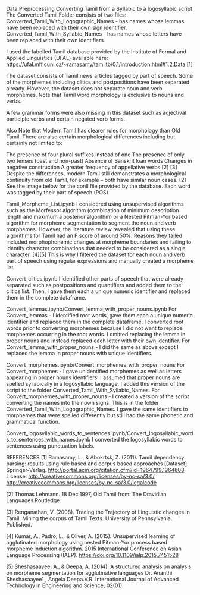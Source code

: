 Data Preprocessing
Converting Tamil from a Syllabic to a logosyllabic script
The Converted Tamil Folder consists of two files:
Converted_Tamil_With_Logographic_Names - has names whose lemmas have been replaced with their own sign identifier.
Converted_Tamil_With_Syllabic_Names - has names whose letters have been replaced with their own identifiers.

I used the labelled Tamil database provided by the Institute of Formal and Applied Linguistics (UFAL) available here: https://ufal.mff.cuni.cz/~ramasamy/tamiltb/0.1/introduction.html#1.2.Data [1]

The dataset consists of Tamil news articles tagged by part of speech. Some of the morphemes including clitics and postpositions have been separated already. However, the dataset does not separate noun and verb morphemes. Note that Tamil word morphology is exclusive to nouns and verbs.

A few grammar forms were also missing in this dataset such as adjectival participle verbs and certain negated verb forms.

Also Note that Modern Tamil has clearer rules for morphology than Old Tamil. There are also certain morphological differences including but certainly not limited to:

The presence of four plural suffixes instead of one
The presence of only two tenses (past and non-past)
Absence of Sanskrit loan words
Changes in negative construction
A greater frequency of appellative verbs [2] [3]
Despite the differences, modern Tamil still demonstrates a morphological continuity from old Tamil, for example – both have similar noun cases. [2] See the image below for the conll file provided by the database. Each word was tagged by their part of speech (POS)



Tamil_Morpheme_List.ipynb
I considered using unsupervised algorithms such as the Morfessor algorithm (combination of minimum description length and maximum a posterior algorithm) or a Nested Pitman-Yor based algorithm for morpheme segmentation to segment the noun and verb morphemes. However, the literature review revealed that using these algorithms for Tamil had an F score of around 50%. Reasons they failed included morphophonemic changes at morpheme boundaries and failing to identify character combinations that needed to be considered as a single character. [4][5] This is why I filtered the dataset for each noun and verb part of speech using regular expressions and manually created a morpheme list.

Convert_clitics.ipynb I identified other parts of speech that were already separated such as postpositions and quantifiers and added them to the clitics list. Then, I gave them each a unique numeric identifier and replaced them in the complete dataframe.

Convert_lemmas.ipynb/Convert_lemma_with_proper_nouns.ipynb For Convert_lemmas - I identified root words, gave them each a unique numeric identifier and replaced them in the complete dataframe. I converted root words prior to converting morphemes because I did not want to replace morphemes occurring in the root words. I omitted replacing the lemma in proper nouns and instead replaced each letter with their own identifier. For Convert_lemma_with_proper_nouns - I did the same as above except I replaced the lemma in proper nouns with unique identifiers.

Convert_morphemes.ipynb/Convert_morphemes_with_proper_nouns For Convert_morphemes - I gave unidentified morphemes as well as letters appearing in proper nouns identifiers. I assumed that proper nouns are spelled syllabically in a logosyllabic language. I added this version of the script to the folder Converted_Tamil_With_Syllabic_Names. For Convert_morphemes_with_proper_nouns - I created a version of the script converting the names into their own signs. This is in the folder Converted_Tamil_With_Logographic_Names. I gave the same identifiers to morphemes that were spelled differently but still had the same phonetic and grammatical function.

Convert_logosyllabic_words_to_sentences.ipynb/Convert_logosyllabic_words_to_sentences_with_names.ipynb I converted the logosyllabic words to sentences using punctuation labels.

REFERENCES
[1] Ramasamy, L., & Abokrtsk, Z. (2011). Tamil dependency parsing: results using rule based and corpus based approaches [Dataset]. Springer-Verlag. http://portal.acm.org/citation.cfm?id=1964799.1964808 License: http://creativecommons.org/licenses/by-nc-sa/3.0/ http://creativecommons.org/licenses/by-nc-sa/3.0/legalcode

[2] Thomas Lehmann. 18 Dec 1997, Old Tamil from: The Dravidian Languages Routledge

[3] Renganathan, V. (2008). Tracing the Trajectory of Linguistic changes in Tamil: Mining the corpus of Tamil Texts. University of Pennsylvania. Published.

[4] Kumar, A., Padro, L., & Oliver, A. (2015). Unsupervised learning of agglutinated morphology using nested Pitman-Yor process based morpheme induction algorithm. 2015 International Conference on Asian Language Processing (IALP). https://doi.org/10.1109/ialp.2015.7451528

[5] Sheshasaayee, A., & Deepa, A. (2014). A structured analysis on analysis on morpheme segmentation for agglutinative languages Dr. Ananthi Sheshasaayee1 , Angela Deepa.V.R. International Journal of Advanced Technology in Engineering and Science, 02(01).
